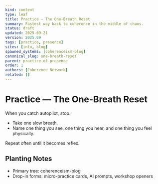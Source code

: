 ```yaml
---
kind: content
type: leaf
title: Practice — The One-Breath Reset
summary: Fastest way back to coherence in the middle of chaos.
status: draft
updated: 2025-09-21
version: 2025.09
tags: [practice, presence]
sites: [info, blog]
spawned_systems: [coherenceism-blog]
canonical_slug: one-breath-reset
parent: practice-of-presence
order: 1
authors: [Coherence Network]
related: []
---
```


# Practice — The One-Breath Reset

When you catch autopilot, stop.

- Take one slow breath.
- Name one thing you see, one thing you hear, and one thing you feel physically.

Repeat often until it becomes reflex.

## Planting Notes
- Primary tree: coherenceism-blog
- Drop-in forms: micro-practice cards, AI prompts, workshop openers
